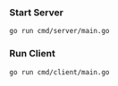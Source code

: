 ### Start Server

```
go run cmd/server/main.go
```

### Run Client

```
go run cmd/client/main.go
```